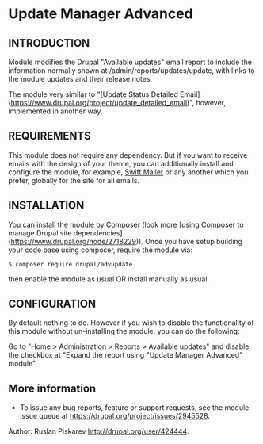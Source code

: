 # Update Manager Advanced

## INTRODUCTION

Module modifies the Drupal "Available updates" email report to include
the information normally shown at /admin/reports/updates/update, 
with links to the module updates and their release notes.

The module very similar to 
"[Update Status Detailed Email]
(https://www.drupal.org/project/update_detailed_email)",
however, implemented in another way.

## REQUIREMENTS

This module does not require any dependency. But if you want to receive emails
with the design of your theme, you can additionally install and configure
the module, for example,
[Swift Mailer](https://www.drupal.org/project/swiftmailer)
or any another which you prefer, globally for the site for all emails.

 
## INSTALLATION

You can install the module by Composer (look more 
[using Composer to manage Drupal site dependencies]
(https://www.drupal.org/node/2718229)).
Once you have setup building your code base using composer, 
require the module via:

   ```$ composer require drupal/advupdate```

then enable the module as usual OR install manually as usual.

## CONFIGURATION

By default nothing to do. However if you wish to disable the
functionality of this module 
without un-installing the module, you can do the following:

Go to "Home > Administration > Reports > Available updates"
and disable the checkbox at "Expand the report using 
"Update Manager Advanced" module".

  
## More information
- To issue any bug reports, feature or support requests, see the module issue
  queue at <https://drupal.org/project/issues/2945528>.

Author: Ruslan Piskarev <http://drupal.org/user/424444>.
